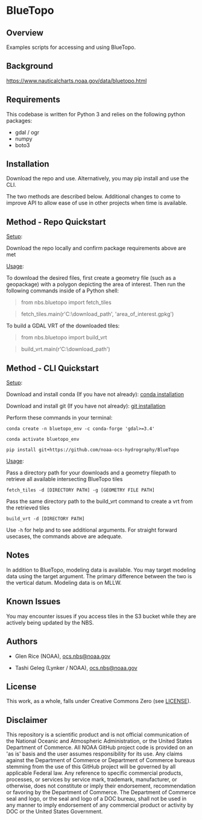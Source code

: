 BlueTopo
========

Overview
--------

Examples scripts for accessing and using BlueTopo.

Background
----------

https://www.nauticalcharts.noaa.gov/data/bluetopo.html

Requirements
------------

This codebase is written for Python 3 and relies on the following python
packages:

-   gdal / ogr
-   numpy
-   boto3

Installation
------------

Download the repo and use.  Alternatively, you may pip install and use the CLI. 

The two methods are described below. Additional changes to come to improve API to allow ease of use in other projects when time is available.

Method - Repo Quickstart
-------------

<ins>Setup</ins>:

Download the repo locally and confirm package requirements above are met

<ins>Usage</ins>:

To download the desired files, first create a geometry file (such as a geopackage) with a polygon depicting the area of interest.  Then run the following commands inside of a Python shell:
  
  > from nbs.bluetopo import fetch_tiles
  
  > fetch_tiles.main(r'C:\download_path', 'area_of_interest.gpkg')
  
To build a GDAL VRT of the downloaded tiles:

  > from nbs.bluetopo import build_vrt
  
  > build_vrt.main(r'C:\download_path')

Method - CLI Quickstart
-------------

<ins>Setup</ins>:

Download and install conda (If you have not already): [conda installation](https://docs.conda.io/projects/conda/en/latest/user-guide/install/)

Download and install git (If you have not already): [git installation](https://git-scm.com/book/en/v2/Getting-Started-Installing-Git)

Perform these commands in your terminal:

`conda create -n bluetopo_env -c conda-forge 'gdal>=3.4'`

`conda activate bluetopo_env`

`pip install git+https://github.com/noaa-ocs-hydrography/BlueTopo`

<ins>Usage</ins>:

Pass a directory path for your downloads and a geometry filepath to retrieve all available intersecting BlueTopo tiles

`fetch_tiles -d [DIRECTORY PATH] -g [GEOMETRY FILE PATH]`

Pass the same directory path to the build_vrt command to create a vrt from the retrieved tiles

`build_vrt -d [DIRECTORY PATH]`

Use `-h` for help and to see additional arguments. For straight forward usecases, the commands above are adequate.

Notes
-------

In addition to BlueTopo, modeling data is available. You may target modeling data using the target argument. The
primary difference between the two is the vertical datum. Modeling data is on MLLW.

Known Issues
-------

You may encounter issues if you access tiles in the S3 bucket while they are actively being updated by the NBS.

Authors
-------

-   Glen Rice (NOAA), <ocs.nbs@noaa.gov>

-   Tashi Geleg (Lynker / NOAA), <ocs.nbs@noaa.gov>


License
-------

This work, as a whole, falls under Creative Commons Zero (see
[LICENSE](LICENSE)).

Disclaimer
----------

This repository is a scientific product and is not official
communication of the National Oceanic and Atmospheric Administration, or
the United States Department of Commerce. All NOAA GitHub project code
is provided on an 'as is' basis and the user assumes responsibility for
its use. Any claims against the Department of Commerce or Department of
Commerce bureaus stemming from the use of this GitHub project will be
governed by all applicable Federal law. Any reference to specific
commercial products, processes, or services by service mark, trademark,
manufacturer, or otherwise, does not constitute or imply their
endorsement, recommendation or favoring by the Department of Commerce.
The Department of Commerce seal and logo, or the seal and logo of a DOC
bureau, shall not be used in any manner to imply endorsement of any
commercial product or activity by DOC or the United States Government.
